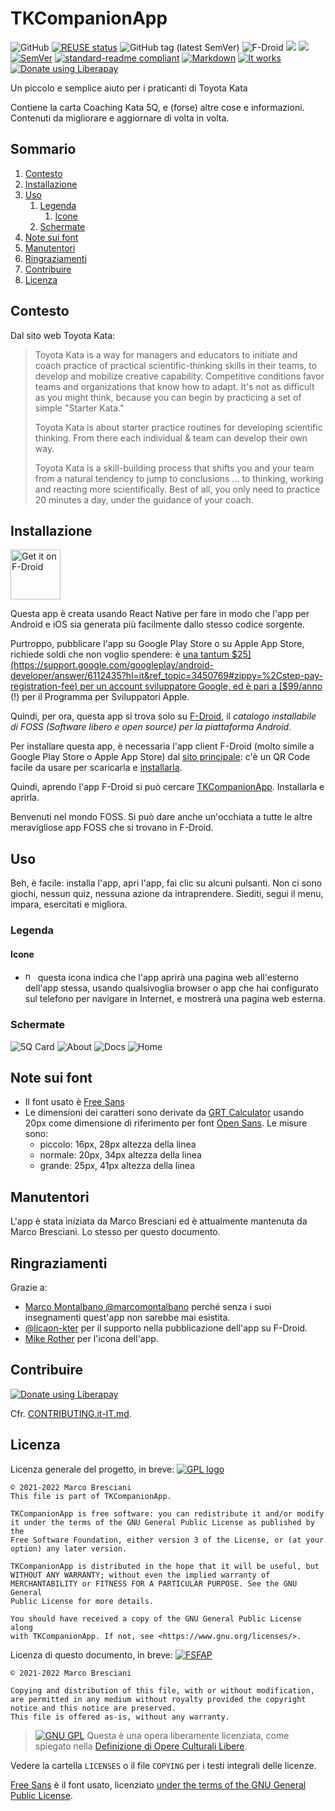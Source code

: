 <!--
© 2021-2022 Marco Bresciani

Copying and distribution of this file, with or without modification,
are permitted in any medium without royalty provided the copyright
notice and this notice are preserved.
This file is offered as-is, without any warranty.

SPDX-FileCopyrightText: 2021-2022 Marco Bresciani

SPDX-License-Identifier: FSFAP
-->
# TKCompanionApp

![GitHub](https://img.shields.io/github/license/marcoxbresciani/tkcompanionapp?logo=gnu&style=plastic)
[![REUSE status](https://api.reuse.software/badge/github.com/marcoXbresciani/TKCompanionApp)](https://api.reuse.software/info/github.com/marcoXbresciani/TKCompanionApp)
![GitHub tag (latest SemVer)](https://img.shields.io/github/v/tag/marcoXbresciani/TKCompanionApp?color=black&logo=github&sort=semver&style=plastic)
![F-Droid](https://img.shields.io/f-droid/v/name.bresciani.marco.tkcompanionapp?logo=fdroid)
<img src="https://img.shields.io/liberapay/receives/marcoXbresciani.svg?logo=liberapay">
<img src="https://img.shields.io/liberapay/patrons/marcoXbresciani.svg?logo=liberapay">
[![SemVer](https://img.shields.io/badge/SemVer-2.0.0-informational?logo=semver&style=plastic)](https://semver.org/)
[![standard-readme compliant](https://img.shields.io/badge/readme%20style-standard-brightgreen.svg?style=flat-square)](https://github.com/RichardLitt/standard-readme)
[![Markdown](https://img.shields.io/badge/made%20with-markdown-black?logo=markdown&style=plastic)](https://github.github.com/gfm/)
[![It works](https://img.shields.io/badge/works%20on-my%20machine-informational?style=plastic)](https://blog.codinghorror.com/the-works-on-my-machine-certification-program/)
<a href="https://liberapay.com/marcoXbresciani/donate"><img alt="Donate using Liberapay" src="https://liberapay.com/assets/widgets/donate.svg"></a>

Un piccolo e semplice aiuto per i praticanti di Toyota Kata

Contiene la carta Coaching Kata 5Q, e (forse) altre cose e informazioni.
Contenuti da migliorare e aggiornare di volta in volta.

## Sommario
1. [Contesto](#contesto)
1. [Installazione](#installazione)
1. [Uso](#uso)
   1. [Legenda](#legenda)
      1. [Icone](#icone)
   1. [Schermate](#schermate)
1. [Note sui font](#note-sui-font)
1. [Manutentori](#manutentori)
1. [Ringraziamenti](#ringraziamenti)
1. [Contribuire](#contribuire)
1. [Licenza](#licenza)

## Contesto
Dal sito web Toyota Kata:
> Toyota Kata is a way for managers and educators to initiate and coach
> practice of practical scientific-thinking skills in their teams, to
> develop and mobilize creative capability.
> Competitive conditions favor teams and organizations that know how to
> adapt.
> It's not as difficult as you might think, because you can begin by
> practicing a set of simple "Starter Kata."
>
> Toyota Kata is about starter practice routines for developing
> scientific thinking.
> From there each individual & team can develop their own way.
>
> Toyota Kata is a skill-building process that shifts you and your team
> from a natural tendency to jump to conclusions ... to thinking,
> working and reacting more scientifically.
> Best of all, you only need to practice 20 minutes a day, under the
> guidance of your coach.

## Installazione
[<img src="https://fdroid.gitlab.io/artwork/badge/get-it-on-it.png" alt="Get it on F-Droid" height="80">](https://f-droid.org/packages/name.bresciani.marco.tkcompanionapp)

Questa app è creata usando React Native per fare in modo che l'app per
Android e iOS sia generata più facilmente dallo stesso codice sorgente.

Purtroppo, pubblicare l'app su Google Play Store o su Apple App Store,
richiede soldi che non voglio spendere: è
[una tantum $25](https://support.google.com/googleplay/android-developer/answer/6112435?hl=it&ref_topic=3450769#zippy=%2Cstep-pay-registration-fee)
per un account sviluppatore Google, ed è pari a
[$99/anno](https://developer.apple.com/support/enrollment/) (!) per il
Programma per Sviluppatori Apple.

Quindi, per ora, questa app si trova solo su
[F-Droid](https://f-droid.org/), il _catalogo installabile di FOSS
(Software libero e open source) per la piattaforma Android_.

Per installare questa app, è necessaria l'app client F-Droid (molto
simile a Google Play Store o Apple App Store) dal
[sito principale](https://www.f-droid.org/): c'è un QR Code facile da
usare per scaricarla e
[installarla](https://en.wikipedia.org/wiki/F-Droid#Client_application).

Quindi, aprendo l'app F-Droid si può cercare
[TKCompanionApp](https://f-droid.org/en/packages/name.bresciani.marco.tkcompanionapp/).
Installarla e aprirla.

Benvenuti nel mondo FOSS.
Si può dare anche un'occhiata a tutte le altre meravigliose app FOSS che
si trovano in F-Droid.

## Uso
Beh, è facile: installa l'app, apri l'app, fai clic su alcuni pulsanti.
Non ci sono giochi, nessun quiz, nessuna azione da intraprendere.
Siediti, segui il menu, impara, esercitati e migliora.

### Legenda

#### Icone
* <img src="docs/svg/navigate-circle-outline.svg" height="16px" alt="navigate-circle-outline"/>
  questa icona indica che l'app aprirà una pagina web all'esterno
  dell'app stessa, usando qualsivoglia browser o app che hai configurato
  sul telefono per navigare in Internet, e mostrerà una pagina web
  esterna.

### Schermate
![5Q Card](fastlane/metadata/android/it-IT/images/phoneScreenshots/5Q.png)
![About](fastlane/metadata/android/it-IT/images/phoneScreenshots/about.png)
![Docs](fastlane/metadata/android/it-IT/images/phoneScreenshots/docs.png)
![Home](fastlane/metadata/android/it-IT/images/phoneScreenshots/home.png)

## Note sui font
* Il font usato è [Free
  Sans](https://www.gnu.org/software/freefont/index.html)
* Le dimensioni dei caratteri sono derivate da [GRT
  Calculator](https://grtcalculator.com) usando 20px come dimensione di
  riferimento per font [Open Sans](https://mattesontypographics.com/).
  Le misure sono:
    * piccolo: 16px, 28px altezza della linea
    * normale: 20px, 34px altezza della linea
    * grande: 25px, 41px altezza della linea

## Manutentori
L'app è stata iniziata da Marco Bresciani ed è attualmente mantenuta da
Marco Bresciani.
Lo stesso per questo documento.

## Ringraziamenti
Grazie a:
* [Marco Montalbano @marcomontalbano](https://github.com/marconontalbano) perché senza i suoi insegnamenti quest'app non sarebbe mai esistita.
* [@licaon-kter](https://github.com/licaon-kter) per il supporto nella
  pubblicazione dell'app su F-Droid.
* [Mike Rother](http://www-personal.umich.edu/~mrother/Homepage.html)
  per l'icona dell'app.

## Contribuire
<a href="https://liberapay.com/marcoXbresciani/donate"><img alt="Donate using Liberapay" src="https://liberapay.com/assets/widgets/donate.svg"></a>

Cfr. [CONTRIBUTING.it-IT.md](/docs/CONTRIBUTING-it.IT.md).

## Licenza
Licenza generale del progetto, in breve:
[![GPL logo](https://www.gnu.org/graphics/gplv3-or-later.svg)](https://www.gnu.org/licenses/gpl-3.0.html)
```text
© 2021-2022 Marco Bresciani
This file is part of TKCompanionApp.

TKCompanionApp is free software: you can redistribute it and/or modify
it under the terms of the GNU General Public License as published by the
Free Software Foundation, either version 3 of the License, or (at your
option) any later version.

TKCompanionApp is distributed in the hope that it will be useful, but
WITHOUT ANY WARRANTY; without even the implied warranty of
MERCHANTABILITY or FITNESS FOR A PARTICULAR PURPOSE. See the GNU General
Public License for more details.

You should have received a copy of the GNU General Public License along
with TKCompanionApp. If not, see <https://www.gnu.org/licenses/>.
```

Licenza di questo documento, in breve:
[![FSFAP](https://img.shields.io/badge/license-FSFAP-orange?logo=gnu&style=plastic)](https://www.gnu.org/prep/maintain/html_node/License-Notices-for-Other-Files.html)
```text
© 2021-2022 Marco Bresciani

Copying and distribution of this file, with or without modification,
are permitted in any medium without royalty provided the copyright
notice and this notice are preserved.
This file is offered as-is, without any warranty.
```

> [![GNU GPL](https://freedomdefined.org/upload/9/99/GPL_black.png)]()
> Questa è una opera liberamente licenziata, come spiegato nella
> [Definizione di Opere Culturali Libere](https://freedomdefined.org/Definition).

Vedere la cartella `LICENSES` o il file `COPYING` per i testi integrali
delle licenze.

[Free Sans](https://www.gnu.org/software/freefont/index.html) è il font
usato, licenziato [under the terms of the GNU General Public
License](https://www.gnu.org/software/freefont/license.html).

